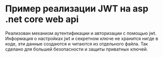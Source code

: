 # Пример реализации JWT на asp .net core web api
Реализован механизм аутентификации и авторизации с помощью jwt. Информация о настройках jwt и секретном ключе не хранится нигде в коде, эти данные создаются и читаются из отдельного файла. Так сделано для большей безопасности и защиты приватных ключей.

